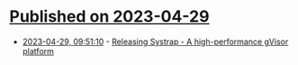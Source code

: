 # [Published on 2023-04-29](index.md)

* [2023-04-29, 09:51:10](https://lobste.rs/s/nclnov/releasing_systrap_high_performance) - [Releasing Systrap - A high-performance gVisor platform](https://gvisor.dev/blog/2023/04/28/systrap-release/)
